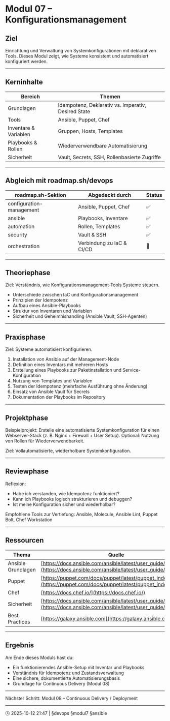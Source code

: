 # Modul 07 – Konfigurationsmanagement

## Ziel

Einrichtung und Verwaltung von Systemkonfigurationen mit deklarativen Tools.
Dieses Modul zeigt, wie Systeme konsistent und automatisiert konfiguriert werden.

---

## Kerninhalte

| Bereich               | Themen                                              |
| --------------------- | --------------------------------------------------- |
| Grundlagen            | Idempotenz, Deklarativ vs. Imperativ, Desired State |
| Tools                 | Ansible, Puppet, Chef                               |
| Inventare & Variablen | Gruppen, Hosts, Templates                           |
| Playbooks & Rollen    | Wiederverwendbare Automatisierung                   |
| Sicherheit            | Vault, Secrets, SSH, Rollenbasierte Zugriffe        |

---

## Abgleich mit roadmap.sh/devops

| roadmap.sh-Sektion       | Abgedeckt durch           | Status |
| ------------------------ | ------------------------- | ------ |
| configuration-management | Ansible, Puppet, Chef     | ✅      |
| ansible                  | Playbooks, Inventare      | ✅      |
| automation               | Rollen, Templates         | ✅      |
| security                 | Vault & SSH               | ✅      |
| orchestration            | Verbindung zu IaC & CI/CD | 🔄     |

---

## Theoriephase

Ziel: Verständnis, wie Konfigurationsmanagement-Tools Systeme steuern.

* Unterschiede zwischen IaC und Konfigurationsmanagement
* Prinzipien der Idempotenz
* Aufbau eines Ansible-Playbooks
* Struktur von Inventaren und Variablen
* Sicherheit und Geheimnishandling (Ansible Vault, SSH-Agenten)

---

## Praxisphase

Ziel: Systeme automatisiert konfigurieren.

1. Installation von Ansible auf der Management-Node
2. Definition eines Inventars mit mehreren Hosts
3. Erstellung eines Playbooks zur Paketinstallation und Service-Konfiguration
4. Nutzung von Templates und Variablen
5. Testen der Idempotenz (mehrfache Ausführung ohne Änderung)
6. Einsatz von Ansible Vault für Secrets
7. Dokumentation der Playbooks im Repository

---

## Projektphase

Beispielprojekt:
Erstelle eine automatisierte Systemkonfiguration für einen Webserver-Stack (z. B. Nginx + Firewall + User Setup).
Optional: Nutzung von Rollen für Wiederverwendbarkeit.

Ziel: Vollautomatisierte, wiederholbare Systemkonfiguration.

---

## Reviewphase

Reflexion:

* Habe ich verstanden, wie Idempotenz funktioniert?
* Kann ich Playbooks logisch strukturieren und debuggen?
* Ist meine Konfiguration sicher und wiederholbar?

Empfohlene Tools zur Vertiefung:
Ansible, Molecule, Ansible Lint, Puppet Bolt, Chef Workstation

---

## Ressourcen

| Thema              | Quelle                                                                                                                         |
| ------------------ | ------------------------------------------------------------------------------------------------------------------------------ |
| Ansible Grundlagen | [https://docs.ansible.com/ansible/latest/user_guide/index.html](https://docs.ansible.com/ansible/latest/user_guide/index.html) |
| Puppet             | [https://puppet.com/docs/puppet/latest/puppet_index.html](https://puppet.com/docs/puppet/latest/puppet_index.html)             |
| Chef               | [https://docs.chef.io/](https://docs.chef.io/)                                                                                 |
| Sicherheit         | [https://docs.ansible.com/ansible/latest/user_guide/vault.html](https://docs.ansible.com/ansible/latest/user_guide/vault.html) |
| Best Practices     | [https://galaxy.ansible.com](https://galaxy.ansible.com)                                                                       |

---

## Ergebnis

Am Ende dieses Moduls hast du:

* Ein funktionierendes Ansible-Setup mit Inventar und Playbooks
* Verständnis für Idempotenz und Zustandsverwaltung
* Eine sichere, dokumentierte Automatisierungsbasis
* Grundlage für Continuous Delivery (Modul 08)

---

Nächster Schritt: Modul 08 – Continuous Delivery / Deployment

---

🕓 2025-10-12 21:47 | §devops §modul7 §ansible
